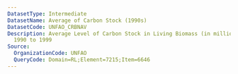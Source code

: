 ```yaml
---
DatasetType: Intermediate
DatasetName: Average of Carbon Stock (1990s)
DatasetCode: UNFAO_CRBNAV
Description: Average Level of Carbon Stock in Living Biomass (in millions of kg) from
  1990 to 1999
Source:
  OrganizationCode: UNFAO
  QueryCode: Domain=RL;Element=7215;Item=6646
---
```



